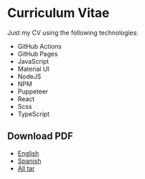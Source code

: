 # Curriculum Vitae

Just my CV using the following technologies:

* GitHub Actions
* GitHub Pages
* JavaScript
* Material UI
* NodeJS
* NPM
* Puppeteer
* React
* Scss
* TypeScript

## Download PDF

* [English](https://www.luismarroquin.com/cv-en.pdf)
* [Spanish](https://www.luismarroquin.com/cv-es.pdf)
* [All tar](https://www.luismarroquin.com/cv.tar.gz)
